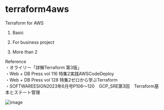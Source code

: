 # terraform4aws
Terraform for AWS

1. Basic

2. For business project

3. More than 2



Reference  
・オライリー「詳解Terraform 第3版」  
・Web + DB Press vol 116 特集2実践AWSCodeDeploy  
・Web + DB Press vol 128 特集2ゼロから学ぶTerraform  
・SOFTWAREESIGN2023年6月号P106～120　GCP_SRE第3回　Terraform基本とステート管理  

![image](https://github.com/user-attachments/assets/0e4ca6a8-0b90-437b-a0fa-90dc88d337f3)

